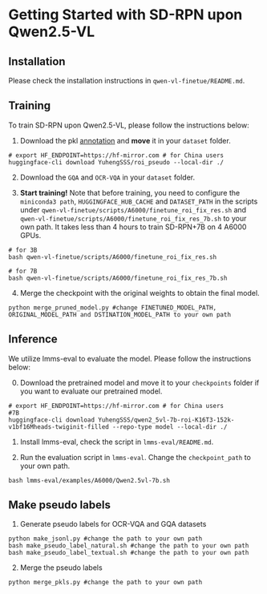 # Getting Started with SD-RPN upon Qwen2.5-VL

## Installation
Please check the installation instructions in `qwen-vl-finetue/README.md`.

## Training

To train SD-RPN upon Qwen2.5-VL, please follow the instructions below:
1. Download the pkl [annotation](https://huggingface.co/YuhengSSS/roi_pseudo) and **move** it in your `dataset` folder.
```
# export HF_ENDPOINT=https://hf-mirror.com # for China users
huggingface-cli download YuhengSSS/roi_pseudo --local-dir ./
```
2. Download the `GQA` and `OCR-VQA` in your `dataset` folder. 


3. **Start training!** Note that before training, you need to configure the `miniconda3 path`, `HUGGINGFACE_HUB_CACHE` and `DATASET_PATH` in the scripts under `qwen-vl-finetue/scripts/A6000/finetune_roi_fix_res.sh` and `qwen-vl-finetue/scripts/A6000/finetune_roi_fix_res_7b.sh` to your own path. It takes less than 4 hours to train SD-RPN+7B on 4 A6000 GPUs.

```
# for 3B
bash qwen-vl-finetue/scripts/A6000/finetune_roi_fix_res.sh

# for 7B
bash qwen-vl-finetue/scripts/A6000/finetune_roi_fix_res_7b.sh
```
4. Merge the checkpoint with the original weights to obtain the final model.
```
python merge_pruned_model.py #change FINETUNED_MODEL_PATH, ORIGINAL_MODEL_PATH and DSTINATION_MODEL_PATH to your own path
```


## Inference
We utilize lmms-eval to evaluate the model. Please follow the instructions below:

0. Download the pretrained model and move it to your `checkpoints` folder if you want to evaluate our pretrained model.
```
# export HF_ENDPOINT=https://hf-mirror.com # for China users
#7B
huggingface-cli download YuhengSSS/qwen2_5vl-7b-roi-K16T3-152k-v1bf16Mheads-twiginit-filled --repo-type model --local-dir ./
```

1. Install lmms-eval, check the script in `lmms-eval/README.md`.


2. Run the evaluation script in `lmms-eval`. Change the `checkpoint_path` to your own path.
```
bash lmms-eval/examples/A6000/Qwen2.5vl-7b.sh
```

## Make pseudo labels
1. Generate pseudo labels for OCR-VQA and GQA datasets
```
python make_jsonl.py #change the path to your own path
bash make_pseudo_label_natural.sh #change the path to your own path
bash make_pseudo_label_textual.sh #change the path to your own path
```

2. Merge the pseudo labels
```
python merge_pkls.py #change the path to your own path
```


